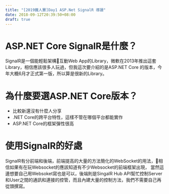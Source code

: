 ```yaml
---
title: "[2019鐵人賽]Day1 ASP.Net SignalR 導讀"
date: 2018-09-12T20:39:50+08:00
draft: true
---
```

# ASP.NET Core SignalR是什麼？
SignalR是一個能輕鬆架構互動Web App的Library，微軟在2013年推出這套Library，相信應該很多人玩過，但我這次要介紹的是ASP.NET Core 的版本，今年大概6月才正式第一版，所以算是很新的Library。

# 為什麼要選ASP.NET Core版本？
- 比較新還沒有什麼人分享
- .NET Core的跨平台特性，這樣不管在哪個平台都能實作
- ASP.NET Core的框架彈性很高

# 使用SignalR的好處
SignalR有分前端和後端，前端提高的大量的方法簡化的WebSocket的用法，相信如果有在玩Websocket的應該知道有不少Websocket的前端框架出現，
當然這邊想要自己用Websoket寫也是可以，後端則是SingalR Hub API幫忙控制Server和User之間的通訊和連接的控管，而且內建大量的控制方法，我們不需要自己再從頭撰寫。